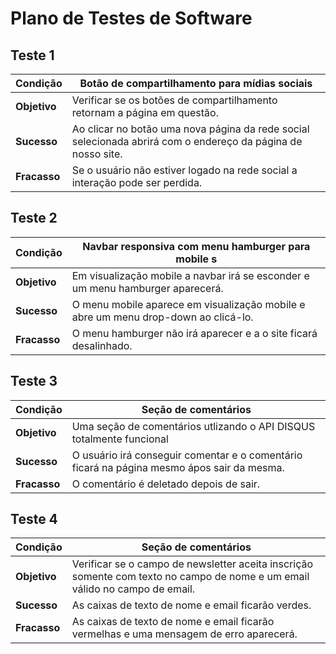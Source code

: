 # Plano de Testes de Software

## Teste 1
| Condição  | Botão de compartilhamento para mídias sociais  |
| ------------------- | ------------------- |
| **Objetivo**  | Verificar se os botões de compartilhamento retornam a página em questão.  |
| **Sucesso**  | Ao clicar no botão uma nova página da rede social selecionada abrirá com o endereço da página de nosso site.|
| **Fracasso** | Se o usuário não estiver logado na rede social a interação pode ser perdida.|

## Teste 2
| Condição  | Navbar responsiva com menu hamburger para mobile s  |
| ------------------- | ------------------- |
| **Objetivo**  | Em visualização mobile a navbar irá se esconder e um menu hamburger aparecerá.  |
| **Sucesso**  | O menu mobile aparece em visualização mobile e abre um menu drop-down ao clicá-lo.|
| **Fracasso** | O menu hamburger não irá aparecer e a o site ficará desalinhado.|

## Teste 3
| Condição  | Seção de comentários  |
| ------------------- | ------------------- |
| **Objetivo**  | Uma seção de comentários utlizando o API DISQUS totalmente funcional |
| **Sucesso**  | O usuário irá conseguir comentar e o comentário ficará na página mesmo ápos sair da mesma.|
| **Fracasso** | O comentário é deletado depois de sair.|

## Teste 4
| Condição  | Seção de comentários  |
| ------------------- | ------------------- |
| **Objetivo**  | Verificar se o campo de newsletter aceita inscrição somente com texto no campo de nome e um email válido no campo de email. |
| **Sucesso**  | As caixas de texto de nome e email ficarão verdes. |
| **Fracasso** | As caixas de texto de nome e email ficarão vermelhas e uma mensagem de erro aparecerá.|

